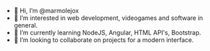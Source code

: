 - 👋 Hi, I’m @marmolejox
- 👀 I’m interested in web development, videogames and software in general.
- 🌱 I’m currently learning NodeJS, Angular, HTML API's, Bootstrap.
- 💞️ I’m looking to collaborate on projects for a modern interface.
